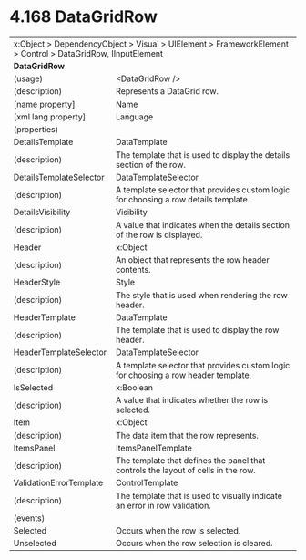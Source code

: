 <html dir="LTR" xmlns:mshelp="http://msdn.microsoft.com/mshelp" xmlns:ddue="http://ddue.schemas.microsoft.com/authoring/2003/5" xmlns:xlink="http://www.w3.org/1999/xlink" xmlns:tool="http://www.microsoft.com/tooltip">

<body>
 <input type="hidden" id="userDataCache" class="userDataStyle">
 <input type="hidden" id="hiddenScrollOffset">
 <img id="dropDownImage" style="display:none; height:0; width:0;" src="../local/drpdown.gif">
 <img id="dropDownHoverImage" style="display:none; height:0; width:0;" src="../local/drpdown_orange.gif">
 <img id="collapseImage" style="display:none; height:0; width:0;" src="../local/collapse.gif">
 <img id="expandImage" style="display:none; height:0; width:0;" src="../local/exp.gif">
 <img id="collapseAllImage" style="display:none; height:0; width:0;" src="../local/collall.gif">
 <img id="expandAllImage" style="display:none; height:0; width:0;" src="../local/expall.gif">
 <img id="copyImage" style="display:none; height:0; width:0;" src="../local/copycode.gif">
 <img id="copyHoverImage" style="display:none; height:0; width:0;" src="../local/copycodeHighlight.gif">
 <div id="header"><h1 class="heading">4.168 DataGridRow</h1></div>

 <div id="mainSection">
 <div id="mainBody">
 <div id="allHistory" class="saveHistory" onsave="saveAll()" onload="loadAll()"></div>
 <p xmlns:wsd="http://wsdev.schemas.microsoft.com/authoring/2008/2" xmlns:msxsl="urn:schemas-microsoft-com:xslt" xmlns:script="urn:script" xmlns:build="urn:build">
 </p>
 <div id="sectionSection0" class="section" name="collapseableSection">
 <content xmlns="http://ddue.schemas.microsoft.com/authoring/2003/5" xmlns:wsd="http://wsdev.schemas.microsoft.com/authoring/2008/2" xmlns:msxsl="urn:schemas-microsoft-com:xslt" xmlns:script="urn:script" xmlns:build="urn:build">
 </content>
 </div>
 <div id="sectionSection1" class="section" name="collapseableSection">
 <content xmlns="http://ddue.schemas.microsoft.com/authoring/2003/5" xmlns:wsd="http://wsdev.schemas.microsoft.com/authoring/2008/2" xmlns:msxsl="urn:schemas-microsoft-com:xslt" xmlns:script="urn:script" xmlns:build="urn:build">
 <table class="ProtocolAuthoredTable" xmlns="">
 <tr><td colspan="2">
<mshelp:link keywords="c0d383e4-fcdb-4546-a06b-81c262fe2a5e" tabindex="0">x:Object</mshelp:link> &gt; <mshelp:link keywords="44a6e58f-41e0-4602-b1d2-75a9b44a5acb" tabindex="0">DependencyObject</mshelp:link> &gt; <mshelp:link keywords="82181055-95e9-48f6-8418-1382babf6875" tabindex="0">Visual</mshelp:link> &gt; <mshelp:link keywords="5056f552-62cc-4de5-b7eb-180ebad72633" tabindex="0">UIElement</mshelp:link> &gt; <mshelp:link keywords="f80d4df2-08f5-4cbb-9a5e-f99fab120062" tabindex="0">FrameworkElement</mshelp:link> &gt; <mshelp:link keywords="c7bf5d44-7bf3-43b8-b6ae-b6cbc0ac8a44" tabindex="0">Control</mshelp:link> &gt; <mshelp:link keywords="721b3689-5344-4348-ac02-6889e921b14c" tabindex="0">DataGridRow</mshelp:link>, <mshelp:link keywords="1ee43d58-7eb2-43cc-a23e-03101c2a1ef0" tabindex="0">IInputElement</mshelp:link> </td>
 </tr>
 <tr><td colspan="2">
 <b>DataGridRow</b> </td>
 </tr>
 <tr><td><div class="indent0">(usage)</div></td>
 <td>&lt;DataGridRow /&gt;</td>
 </tr>
 <tr><td><div class="indent0">(description)</div></td>
 <td>Represents a DataGrid row.</td>
 </tr>
 <tr><td><div class="indent0">[name property]</div></td>
 <td><mshelp:link keywords="f80d4df2-08f5-4cbb-9a5e-f99fab120062" tabindex="0">Name</mshelp:link></td>
 </tr>
 <tr><td><div class="indent0">[xml lang property]</div></td>
 <td><mshelp:link keywords="f80d4df2-08f5-4cbb-9a5e-f99fab120062" tabindex="0">Language</mshelp:link></td>
 </tr>
 <tr><td><div class="indent0">(properties)</div></td>
 <td></td>
 </tr>
 <tr><td><div class="indent2">DetailsTemplate</div></td>
 <td><mshelp:link keywords="b92d9b14-af0f-4d9a-a740-6fc920311dfc" tabindex="0">DataTemplate</mshelp:link></td>
 </tr>
 <tr><td><div class="indent4">(description)</div></td>
 <td>The template that is used to display the details section of the row.</td>
 </tr>
 <tr><td><div class="indent2">DetailsTemplateSelector</div></td>
 <td><mshelp:link keywords="567b4133-ec07-4a34-9da5-f975f79c39e3" tabindex="0">DataTemplateSelector</mshelp:link></td>
 </tr>
 <tr><td><div class="indent4">(description)</div></td>
 <td>A template selector that provides custom logic for choosing a row details template.</td>
 </tr>
 <tr><td><div class="indent2">DetailsVisibility</div></td>
 <td><mshelp:link keywords="cdd7bdda-367e-44a7-89ca-edf49e6c7c57" tabindex="0">Visibility</mshelp:link></td>
 </tr>
 <tr><td><div class="indent4">(description)</div></td>
 <td>A value that indicates when the details section of the row is displayed.</td>
 </tr>
 <tr><td><div class="indent2">Header</div></td>
 <td><mshelp:link keywords="c0d383e4-fcdb-4546-a06b-81c262fe2a5e" tabindex="0">x:Object</mshelp:link></td>
 </tr>
 <tr><td><div class="indent4">(description)</div></td>
 <td>An object that represents the row header contents.</td>
 </tr>
 <tr><td><div class="indent2">HeaderStyle</div></td>
 <td><mshelp:link keywords="457839f3-612f-466d-9c5f-2e2c7cad6f0c" tabindex="0">Style</mshelp:link></td>
 </tr>
 <tr><td><div class="indent4">(description)</div></td>
 <td>The style that is used when rendering the row header.</td>
 </tr>
 <tr><td><div class="indent2">HeaderTemplate</div></td>
 <td><mshelp:link keywords="b92d9b14-af0f-4d9a-a740-6fc920311dfc" tabindex="0">DataTemplate</mshelp:link></td>
 </tr>
 <tr><td><div class="indent4">(description)</div></td>
 <td>The template that is used to display the row header.</td>
 </tr>
 <tr><td><div class="indent2">HeaderTemplateSelector</div></td>
 <td><mshelp:link keywords="567b4133-ec07-4a34-9da5-f975f79c39e3" tabindex="0">DataTemplateSelector</mshelp:link></td>
 </tr>
 <tr><td><div class="indent4">(description)</div></td>
 <td>A template selector that provides custom logic for choosing a row header template.</td>
 </tr>
 <tr><td><div class="indent2">IsSelected</div></td>
 <td><mshelp:link keywords="c4ef5482-3a69-411e-bd77-93ce44c968a9" tabindex="0">x:Boolean</mshelp:link></td>
 </tr>
 <tr><td><div class="indent4">(description)</div></td>
 <td>A value that indicates whether the row is selected.</td>
 </tr>
 <tr><td><div class="indent2">Item</div></td>
 <td><mshelp:link keywords="c0d383e4-fcdb-4546-a06b-81c262fe2a5e" tabindex="0">x:Object</mshelp:link></td>
 </tr>
 <tr><td><div class="indent4">(description)</div></td>
 <td>The data item that the row represents.</td>
 </tr>
 <tr><td><div class="indent2">ItemsPanel</div></td>
 <td><mshelp:link keywords="f81fcfb8-4169-47d7-b93b-5fd769c40c20" tabindex="0">ItemsPanelTemplate</mshelp:link></td>
 </tr>
 <tr><td><div class="indent4">(description)</div></td>
 <td>The template that defines the panel that controls the layout of cells in the row.</td>
 </tr>
 <tr><td><div class="indent2">ValidationErrorTemplate</div></td>
 <td><mshelp:link keywords="23b0c8da-43fb-4c3c-b082-3ad30e9c7799" tabindex="0">ControlTemplate</mshelp:link></td>
 </tr>
 <tr><td><div class="indent4">(description)</div></td>
 <td>The template that is used to visually indicate an error in row validation.</td>
 </tr>
 <tr><td><div class="indent0">(events)</div></td>
 <td></td>
 </tr>
 <tr><td><div class="indent2">Selected</div></td>
 <td>Occurs when the row is selected.</td>
 </tr>
 <tr><td><div class="indent2">Unselected</div></td>
 <td>Occurs when the row selection is cleared.</td>
 </tr>
</table>
 </content>
 </div>
 <!--[if gte IE 5]>
 <tool:tip element="languageFilterToolTip" avoidmouse="false"/>
 <![endif]-->
 </div>
 <a name="feedback"></a><span></span>
 </div>
</body></html>
